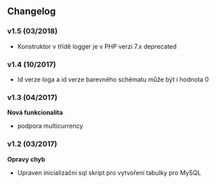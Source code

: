 Changelog
---

### v1.5 (03/2018)

* Konstruktor v třídě logger je v PHP verzi 7.x deprecated

### v1.4 (10/2017)

* Id verze loga a id verze barevného schématu může být i hodnota 0

### v1.3 (04/2017)

**Nová funkcionalita**

* podpora multicurrency


### v1.2 (03/2017)

**Opravy chyb**

* Upraven inicializační sql skript pro vytvoření tabulky pro MySQL
